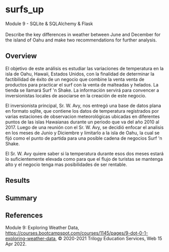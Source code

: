 # surfs_up
Module 9 - SQLite &amp; SQLAlchemy &amp; Flask</br>
</br>
Describe the key differences in weather between June and December for the island of Oahu and make two recommendations for further analysis.

## Overview
El objetivo de este análisis es estudiar las variaciones de temperatura en la isla de Oahu, Hawaii, Estados Unidos, con la finalidad de determinar la factibilidad de éxito de un negocio que combine la venta venta de productos para practicar el surf con la venta de malteadas y helados.  La tienda se llamará Surf 'n Shake.  La información servirá para convencer a inversionistas locales de asociarse en la creación de este negocio.

El inversionista principal, Sr. W. Avy, nos entregó una base de datos plana en formato sqlite, que contiene los datos de temperatura registrados por varias estaciones de observacion meteorológicas ubicadas en diferentes puntos de las islas Hawaianas durante un periodo que va del año 2010 al 2017.  Luego de una reunión con el Sr. W. Avy, se decidió enfocar el analisis en los meses de Junio y Diciembre y limitarlo a la isla de Oahu, la cual se fijó como el punto de partida para una posible cadena de negocios Surf 'n Shake.

El Sr. W. Avy quiere saber si la temperatura durante esos dos meses estará lo suficientemente elevada como para que el flujo de turistas se mantenga alto y el negocio tenga mas posibilidades de ser rentable.

## Results

## Summary


## References
Module 9: Exploring Weather Data, https://courses.bootcampspot.com/courses/1145/pages/9-dot-0-1-exploring-weather-data, :copyright: 2020-2021 Trilogy Education Services, Web 15 Apr 2022.
